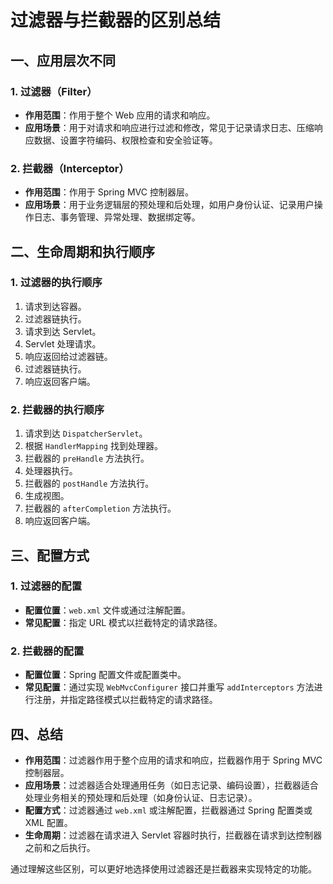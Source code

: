 # 过滤器与拦截器的区别总结

## 一、应用层次不同

### 1. 过滤器（Filter）

- **作用范围**：作用于整个 Web 应用的请求和响应。
- **应用场景**：用于对请求和响应进行过滤和修改，常见于记录请求日志、压缩响应数据、设置字符编码、权限检查和安全验证等。

### 2. 拦截器（Interceptor）

- **作用范围**：作用于 Spring MVC 控制器层。
- **应用场景**：用于业务逻辑层的预处理和后处理，如用户身份认证、记录用户操作日志、事务管理、异常处理、数据绑定等。

## 二、生命周期和执行顺序

### 1. 过滤器的执行顺序

1. 请求到达容器。
2. 过滤器链执行。
3. 请求到达 Servlet。
4. Servlet 处理请求。
5. 响应返回给过滤器链。
6. 过滤器链执行。
7. 响应返回客户端。

### 2. 拦截器的执行顺序

1. 请求到达 `DispatcherServlet`。
2. 根据 `HandlerMapping` 找到处理器。
3. 拦截器的 `preHandle` 方法执行。
4. 处理器执行。
5. 拦截器的 `postHandle` 方法执行。
6. 生成视图。
7. 拦截器的 `afterCompletion` 方法执行。
8. 响应返回客户端。

## 三、配置方式

### 1. 过滤器的配置

- **配置位置**：`web.xml` 文件或通过注解配置。
- **常见配置**：指定 URL 模式以拦截特定的请求路径。

### 2. 拦截器的配置

- **配置位置**：Spring 配置文件或配置类中。
- **常见配置**：通过实现 `WebMvcConfigurer` 接口并重写 `addInterceptors` 方法进行注册，并指定路径模式以拦截特定的请求路径。

## 四、总结

- **作用范围**：过滤器作用于整个应用的请求和响应，拦截器作用于 Spring MVC 控制器层。
- **应用场景**：过滤器适合处理通用任务（如日志记录、编码设置），拦截器适合处理业务相关的预处理和后处理（如身份认证、日志记录）。
- **配置方式**：过滤器通过 `web.xml` 或注解配置，拦截器通过 Spring 配置类或 XML 配置。
- **生命周期**：过滤器在请求进入 Servlet 容器时执行，拦截器在请求到达控制器之前和之后执行。

通过理解这些区别，可以更好地选择使用过滤器还是拦截器来实现特定的功能。